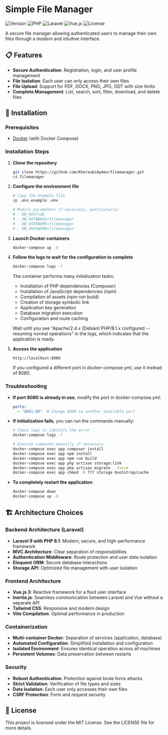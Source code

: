# Simple File Manager

![Version](https://img.shields.io/badge/version-1.0.0-blue.svg)
![PHP](https://img.shields.io/badge/PHP-8.1-777BB4.svg)
![Laravel](https://img.shields.io/badge/Laravel-9.0-FF2D20.svg)
![Vue.js](https://img.shields.io/badge/Vue.js-3.0-4FC08D.svg)
![License](https://img.shields.io/badge/license-MIT-green.svg)

A secure file manager allowing authenticated users to manage their own files through a modern and intuitive interface.

## 📋 Features

- **Secure Authentication**: Registration, login, and user profile management
- **File Isolation**: Each user can only access their own files
- **File Upload**: Support for PDF, DOCX, PNG, JPG, ODT with size limits
- **Complete Management**: List, search, sort, filter, download, and delete files

## 🚀 Installation

### Prerequisites
- [Docker](https://www.docker.com/products/docker-desktop/) (with Docker Compose)

### Installation Steps

1. **Clone the repository**
   ```bash
   git clone https://github.com/KheroubiAymen/filemanager.git
   cd filemanager
   ```

2. **Configure the environment file**
   ```bash
   # Copy the example file
   cp .env.example .env
   
   # Modify parameters if necessary, particularly:
   # - DB_HOST=db
   # - DB_DATABASE=filemanager
   # - DB_USERNAME=filemanager
   # - DB_PASSWORD=filemanager
   ```

3. **Launch Docker containers**
   ```bash
   docker-compose up -d
   ```

4. **Follow the logs to wait for the configuration to complete**
   ```bash
   docker-compose logs -f
   ```
   The container performs many initialization tasks:
   - Installation of PHP dependencies (Composer)
   - Installation of JavaScript dependencies (npm)
   - Compilation of assets (npm run build)
   - Creation of storage symbolic link
   - Application key generation
   - Database migration execution
   - Configuration and route caching
   
   Wait until you see "Apache/2.4.x (Debian) PHP/8.1.x configured -- resuming normal operations" in the logs, which indicates that the application is ready.

5. **Access the application**
   ```
   http://localhost:8080
   ```
   If you configured a different port in docker-compose.yml, use it instead of 8080.

### Troubleshooting

- **If port 8080 is already in use**, modify the port in docker-compose.yml:
  ```yaml
  ports:
    - "8081:80"  # Change 8080 to another available port
  ```

- **If initialization fails**, you can run the commands manually:
  ```bash
  # Check logs to identify the error
  docker-compose logs -f
  
  # Execute commands manually if necessary
  docker-compose exec app composer install
  docker-compose exec app npm install
  docker-compose exec app npm run build
  docker-compose exec app php artisan storage:link
  docker-compose exec app php artisan migrate --force
  docker-compose exec app chmod -R 777 storage bootstrap/cache
  ```
  
- **To completely restart the application**:
  ```bash
  docker-compose down
  docker-compose up -d
  ```

## 🏗 Architecture Choices

### Backend Architecture (Laravel)

- **Laravel 9 with PHP 8.1**: Modern, secure, and high-performance framework
- **MVC Architecture**: Clear separation of responsibilities
- **Authentication Middleware**: Route protection and user data isolation
- **Eloquent ORM**: Secure database interactions
- **Storage API**: Optimized file management with user isolation

### Frontend Architecture

- **Vue.js 3**: Reactive framework for a fluid user interface
- **Inertia.js**: Seamless communication between Laravel and Vue without a separate API
- **Tailwind CSS**: Responsive and modern design
- **Vite Compilation**: Optimal performance in production

### Containerization

- **Multi-container Docker**: Separation of services (application, database)
- **Automated Configuration**: Simplified installation and configuration
- **Isolated Environment**: Ensures identical operation across all machines
- **Persistent Volumes**: Data preservation between restarts

### Security

- **Robust Authentication**: Protection against brute force attacks
- **Strict Validation**: Verification of file types and sizes
- **Data Isolation**: Each user only accesses their own files
- **CSRF Protection**: Form and request security

## 📄 License

This project is licensed under the MIT License. See the LICENSE file for more details.
